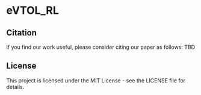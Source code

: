 # eVTOL_RL

## Citation
If you find our work useful, please consider citing our paper as follows:
TBD

## License
This project is licensed under the MIT License - see the LICENSE file for details.
